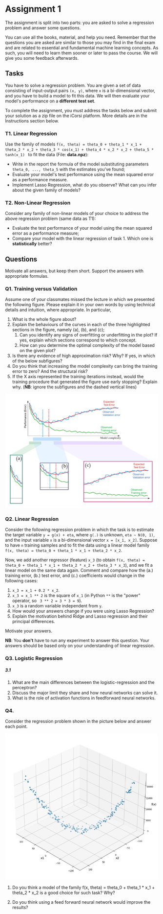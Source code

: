 # Assignment 1

The assignment is split into two parts: you are asked to solve a regression problem and answer some questions.

You can use all the books, material, and help you need.
Remember that the questions you are asked are similar to those you may find in the final exam and are related to essential and fundamental machine learning concepts. As such, you will need to learn them sooner or later to pass the course.
We will give you some feedback afterwards.

## Tasks
You have to solve a regression problem. You are given a set of data consisting of input-output pairs `(x, y)`, where `x` is a bi-dimensional vector, and you have to build a model to fit this data.  We will then evaluate your model's performance on a **different test set**.


To complete the assignment, you must address the tasks below and submit your solution as a zip file on the iCorsi platform. More details are in the Instructions section below.


### T1. Linear Regression
Use the family of models `f(x, theta) = theta_0 + theta_1 * x_1 + theta_2 * x_2 + theta_3 * cos(x_1) + theta_4 * x_2 * x_2 + theta_5 * tanh(x_1) ` to fit the data (File: **data.npz**):
* Write in the report the formula of the model substituting parameters `theta_0, ..., theta_5` with the estimates you've found;
* Evaluate your model's test performance using the mean squared error as a performance measure.
* Implement Lasso Regression, what do you observe? What can you infer about the given family of models?

### T2. Non-Linear Regression
Consider any family of non-linear models of your choice to address the above regression problem (same data as T1):
* Evaluate the test performance of your model using the mean squared error as a performance measure;
* Compare your model with the linear regression of task 1. Which one is **statistically** better?


## Questions

Motivate all answers, but keep them short. Support the answers with appropriate formulas.


### Q1. Training versus Validation

Assume one of your classmates missed the lecture in which we presented the following figure.
Please explain it in your own words by using technical details and intuition, where appropriate. In particular,

1. What is the whole figure about?
2. Explain the behaviours of the curves in each of the three highlighted sections in the figure, namely (a), (b), and (c);
   1. Can you identify any signs of overfitting or underfitting in the plot? If yes, explain which sections correspond to which concept.
   2. How can you determine the optimal complexity of the model based on the given plot?
3. Is there any evidence of high approximation risk? Why? If yes, in which of the below subfigures?
4. Do you think that increasing the model complexity can bring the training error to zero? And the structural risk?
5. If the X axis represented the training iterations instead, would the training procedure that generated the figure use early stopping? Explain why. (**NB**: ignore the subfigures and the dashed vertical lines)

<img src="./ex_train_val_test.png" style="width:500px"/>


### Q2. Linear Regression

Consider the following regression problem in which the task is to estimate the target variable `y = g(x) + eta`, where `g(.)` is unknown, `eta ~ N(0, 1)`, and the input variable `x` is a bi-dimensional vector `x = [x_1, x_2]`.
Suppose to have `n` training samples and to fit the data using a linear model family `f(x, theta) = theta_0 + theta_1 * x_1 + theta_2 * x_2`.

Now, we add another regressor (feature) `x_3` (to obtain `f(x, theta) = theta_0 + theta_1 * x_1 + theta_2 * x_2 + theta_3 * x_3`), and we fit a linear model on the same data again. Comment and compare how the (a.) training error, (b.) test error, and (c.) coefficients would change in the following cases:

1. `x_3 = x_1 + 0.2 * x_2`.
2. `x_3 = x_1 ** 2` is the square of `x_1` (in Python `**` is the "power" operator, so ` 3 ** 2 = 3 * 3 = 9`).
3. `x_3` is a random variable independent from `y`.
4. How would your answers change if you were using Lasso Regression?
5. Explain the motivation behind Ridge and Lasso regression and their principal differences.

Motivate your answers.

**NB**: You **don't** have to run any experiment to answer this question. Your answers should be based only on your understanding of linear regression.


### Q3. Logistic Regression

##### 3.1

1. What are the main differences between the logistic-regression and the perceptron?
2. Discuss the major limit they share and how neural networks can solve it.
3. What is the role of activation functions in feedforward neural networks.


### Q4.
Consider the regression problem shown in the picture below and answer each point.

<img src="./parabolic.jpg" style="width:500px"/>

1. Do you think a model of the family f(x, theta) = theta_0 + theta_1 * x_1 + theta_2 * x_2 is a good choice for such task? Why?

2. Do you think using a feed forward neural network would improve the results?



